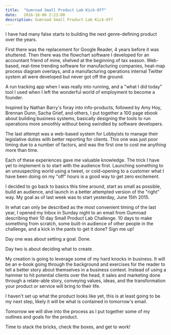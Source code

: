 ```yaml
---
title:  "Gumroad Small Product Lab Kick-Off"
date:   2016-16-06 2:23:00
description: Gumroad Small Product Lab Kick-Off
---
```


I have had many false starts to building the next genre-defining product over the years. 

First there was the replacement for Google Reader, 4 years before it was shuttered. Then there was the flowchart software I developed for an accountant friend of mine, shelved at the beginning of tax season. Web-based, real-time trending software for manufacturing companies, heat-map process diagram overlays, and a manufacturing operations internal Twitter system all were developed but never got off the ground.

A run tracking app when I was really into running, and a "what I did today" tool I used when I left the wonderful world of employment to become a founder.

Inspired by Nathan Barry's foray into info-products, followed by Amy Hoy, Brennan Dunn, Sacha Grief, and others, I put together a 100 page ebook about building business systems, basically designing the tools to run operations more smoothly without being swindled by software developers.

The last attempt was a web-based system for Lobbyists to manage their legislative duties with better reporting for clients. This one was just poor timing due to a number of factors, and was the first one to cost me anything more than time.

Each of these experiences gave me valuable knowledge. The trick I have yet to implement is to start with the audience first. Launching something to an unsuspecting world using a tweet, or cold-opening to a customer what I have been doing on my "off" hours is a good way to get zero excitement.

I decided to go back to basics this time around, start as small as possible, build an audience, and launch in a better attempted version of the "right" way. My goal as of last week was to start yesterday, June 15th 2015. 

In what can only be described as the most convenient timing of the last year, I opened my Inbox in Sunday night to an email from Gumroad describing their 10 day Small Product Lab Challenge. 10 days to make something from scratch, some built-in audience of other people in the challenge, and a kick in the pants to get it done? Sign me up!

Day one was about setting a goal. Done.

Day two is about deciding what to create.

My creation is going to leverage some of my hard knocks in business. It will be an e-book going through the background and exercises for the reader to tell a better story about themselves in a business context. Instead of using a hammer to hit potential clients over the head, it sales and marketing done through a relate-able story, conveying values, ideas, and the transformation your product or service will bring to their life. 

I haven't set up what the product looks like yet, this is at least going to be my next step, likely it will be what is contained in tomorrow's email. 

Tomorrow we will dive into the process as I put together some of my outlines and goals for the product.

Time to stack the bricks, check the boxes, and get to work!